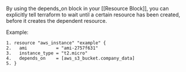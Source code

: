 By using the depends_on block in your [[Resource Block]], you can explicitly tell terraform to wait until a certain resource has been created, before it creates the dependent resource.

Example:
```
1. resource "aws_instance" "example" {
2.   ami           = "ami-2757f631"
3.   instance_type = "t2.micro"
4.   depends_on    = [aws_s3_bucket.company_data]
5. }
```
